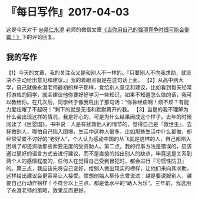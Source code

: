 # 『每日写作』2017-04-03

这是今天对于  [@易仁永澄](http://weibo.com/u/1640237087)  老师的微信文章[《当你用自己的强项竞争时很可能会倒霉！》](http://mp.weixin.qq.com/s/wYeklFjstwhNutf8QPRegQ)下的评论回复。

## 我的写作

【1】今天的文章，我的关注点又是和别人不一样的。『只要别人不向我求助，就坚决不主动给出意见和建议。』我的着眼点就是在这句话上面。
【2】从高中到大学，自己就像永澄老师最初的样子那样，爱给别人意见和建议，比如看到每天经常打游戏的同学，就会建议他你要好好学习一些知识，如果不知道怎么做的话，我可以教给你。在几次后，同学终于像我吼出了那句话：“你神经病啊！烦不烦？有能力爱炫耀了不起呀！”剩下的就是无语和默默离开的我。
【3】当是的我不理解为什么会出现这样的情况，我是好心的，可是为什么结果闹成这个样子。去年的时候阅读了《巨婴国》，书中说：人是有拯救他人的情节的，觉得自己是『救世主』，去拯救别人，哪怕自己陷入困境，生活中这种人很多，比如那些生活中什么都做，却经常受累不讨好的“老好人”，个人认为感动中国的丛飞就是这样的人，自己都陷入困境了却还资助那些索要无度的受资助人。第二点，我的行事方法是错误的，应该通过更好的语言方式去进行建议，而不是直接的指出别人的缺点，毕竟这是关系到两个人的感情程度的，任何人在觉得自己受到冒犯时，都会进行『习惯性防卫』的。第三点，我应该先将自己变好，给别人做出现实的榜样，让他们来向其求助，这样给出建议会更容易让人接受。联想创始人柳传志曾说过：越是要说服别人，越要自己行动作榜样！不符合以上三点，都是低水平的“助人为乐”。三年前，我选用了永澄老师的策略，效果反而更好。
